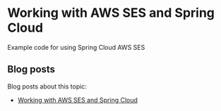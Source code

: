 # Working with AWS SES and Spring Cloud

Example code for using Spring Cloud AWS SES

## Blog posts

Blog posts about this topic:

* [Working with AWS SES and Spring Cloud](https://reflectoring.io/spring-cloud-aws-ses/)

